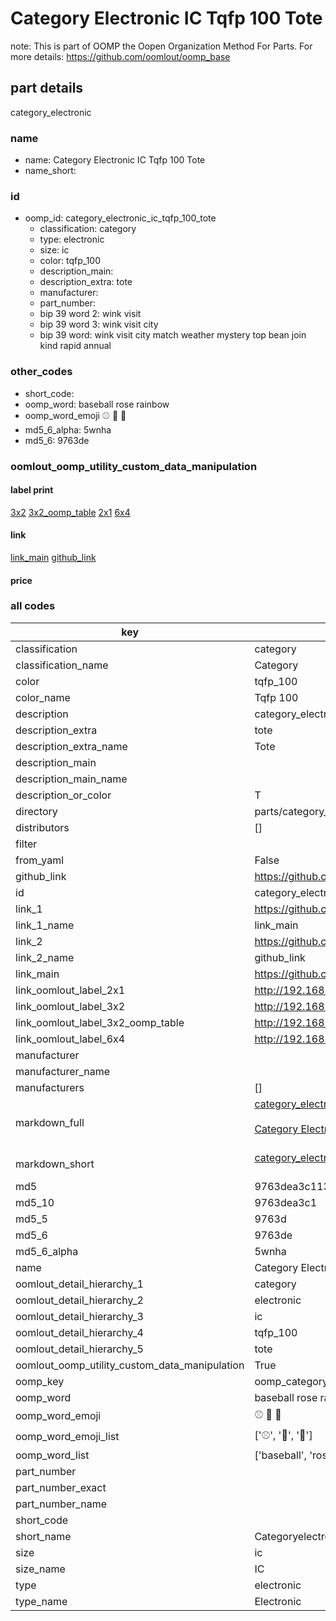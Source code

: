 # Category Electronic IC Tqfp 100 Tote  

note: This is part of OOMP the Oopen Organization Method For Parts. For more details: https://github.com/oomlout/oomp_base

##  part details



category_electronic

### name
* name: Category Electronic IC Tqfp 100 Tote
* name_short: 
### id
* oomp_id: category_electronic_ic_tqfp_100_tote
  * classification: category
  * type: electronic
  * size: ic
  * color: tqfp_100
  * description_main: 
  * description_extra: tote
  * manufacturer: 
  * part_number: 
  * bip 39 word 2: wink visit
  * bip 39 word 3: wink visit city
  * bip 39 word: wink visit city match weather mystery top bean join kind rapid annual

### other_codes
* short_code: 
* oomp_word: baseball rose rainbow
* oomp_word_emoji :baseball: :rose: :rainbow:
* md5_6_alpha: 5wnha
* md5_6: 9763de






### oomlout_oomp_utility_custom_data_manipulation
#### label print
[3x2](http://192.168.1.245:1112/?label=oomp%205wnha)
[3x2_oomp_table](http://192.168.1.107:1112/?label=oomp%205wnha)
[2x1](http://192.168.1.242:1112/?label=oomp%205wnha)
[6x4](http://192.168.1.55:1112/?label=oomp%205wnha)    

#### link

[link_main](https://github.com/oomlout/oomlout_oomp_current_version_messy/tree/main/parts/category_electronic_ic_tqfp_100_tote) [github_link](https://github.com/oomlout/oomlout_oomp_part_src/tree/main/parts/category_electronic_ic_tqfp_100_tote)                             

#### price







### all codes 
| key | value |  
| --- | --- |  
| classification | category |  
| classification_name | Category |  
| color | tqfp_100 |  
| color_name | Tqfp 100 |  
| description | category_electronic |  
| description_extra | tote |  
| description_extra_name | Tote |  
| description_main |  |  
| description_main_name |  |  
| description_or_color | T  |  
| directory | parts/category_electronic_ic_tqfp_100_tote |  
| distributors | [] |  
| filter |  |  
| from_yaml | False |  
| github_link | https://github.com/oomlout/oomlout_oomp_part_src/tree/main/parts/category_electronic_ic_tqfp_100_tote |  
| id | category_electronic_ic_tqfp_100_tote |  
| link_1 | https://github.com/oomlout/oomlout_oomp_current_version_messy/tree/main/parts/category_electronic_ic_tqfp_100_tote |  
| link_1_name | link_main |  
| link_2 | https://github.com/oomlout/oomlout_oomp_part_src/tree/main/parts/category_electronic_ic_tqfp_100_tote |  
| link_2_name | github_link |  
| link_main | https://github.com/oomlout/oomlout_oomp_current_version_messy/tree/main/parts/category_electronic_ic_tqfp_100_tote |  
| link_oomlout_label_2x1 | http://192.168.1.242:1112/?label=oomp%205wnha |  
| link_oomlout_label_3x2 | http://192.168.1.245:1112/?label=oomp%205wnha |  
| link_oomlout_label_3x2_oomp_table | http://192.168.1.107:1112/?label=oomp%205wnha |  
| link_oomlout_label_6x4 | http://192.168.1.55:1112/?label=oomp%205wnha |  
| manufacturer |  |  
| manufacturer_name |  |  
| manufacturers | [] |  
| markdown_full | [category_electronic_ic_tqfp_100_tote](https://github.com/oomlout/oomlout_oomp_current_version_messy/tree/main/parts/category_electronic_ic_tqfp_100_tote)<br>[](https://github.com/oomlout/oomlout_oomp_current_version_messy/tree/main/parts/category_electronic_ic_tqfp_100_tote)<br>[Category Electronic Ic Tqfp 100 Tote](https://github.com/oomlout/oomlout_oomp_current_version_messy/tree/main/parts/category_electronic_ic_tqfp_100_tote)<br><br> |  
| markdown_short | [category_electronic_ic_tqfp_100_tote](https://github.com/oomlout/oomlout_oomp_current_version_messy/tree/main/parts/category_electronic_ic_tqfp_100_tote)<br><br> |  
| md5 | 9763dea3c1139c9e49fc588c52fd37de |  
| md5_10 | 9763dea3c1 |  
| md5_5 | 9763d |  
| md5_6 | 9763de |  
| md5_6_alpha | 5wnha |  
| name | Category Electronic IC Tqfp 100 Tote |  
| oomlout_detail_hierarchy_1 | category |  
| oomlout_detail_hierarchy_2 | electronic |  
| oomlout_detail_hierarchy_3 | ic |  
| oomlout_detail_hierarchy_4 | tqfp_100 |  
| oomlout_detail_hierarchy_5 | tote |  
| oomlout_oomp_utility_custom_data_manipulation | True |  
| oomp_key | oomp_category_electronic_ic_tqfp_100_tote |  
| oomp_word | baseball rose rainbow |  
| oomp_word_emoji | :baseball: :rose: :rainbow: |  
| oomp_word_emoji_list | [':baseball:', ':rose:', ':rainbow:'] |  
| oomp_word_list | ['baseball', 'rose', 'rainbow'] |  
| part_number |  |  
| part_number_exact |  |  
| part_number_name |  |  
| short_code |  |  
| short_name | Categoryelectronic |  
| size | ic |  
| size_name | IC |  
| type | electronic |  
| type_name | Electronic |  
